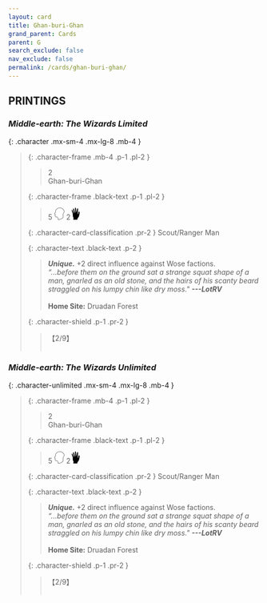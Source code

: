 ```yaml
---
layout: card
title: Ghan-buri-Ghan
grand_parent: Cards
parent: G
search_exclude: false
nav_exclude: false
permalink: /cards/ghan-buri-ghan/
---
```


## PRINTINGS


### _Middle-earth: The Wizards Limited_

{: .character .mx-sm-4 .mx-lg-8 .mb-4 }
> {: .character-frame .mb-4 .p-1 .pl-2 }
> > <div class="card-mp">2</div>
> > <div class="character-card-name">Ghan-buri-Ghan</div>
>
> {: .character-frame .black-text .p-1 .pl-2 }
> > 5 ![](/assets/images/mind.svg) 2![](/assets/images/di.svg)
>
> {: .character-card-classification .pr-2 }
> Scout/Ranger Man
>
> {: .character-text .black-text .p-2 }
> > _**Unique.**_ +2 direct influence against Wose factions. <br>_“...before them on the ground sat a strange squat shape of a man, gnarled as an old stone, and the hairs of his scanty beard straggled on his lumpy chin like dry moss."_ ***---&#65279;LotRV***  <br><br>**Home Site:** Druadan Forest 
>
> {: .character-shield .p-1 .pr-2 }
> > <div class="card-shield">【2/9】</div>
> > <div class="card-corruption">&nbsp;</div>

### _Middle-earth: The Wizards Unlimited_

{: .character-unlimited .mx-sm-4 .mx-lg-8 .mb-4 }
> {: .character-frame .mb-4 .p-1 .pl-2 }
> > <div class="card-mp">2</div>
> > <div class="character-card-name">Ghan-buri-Ghan</div>
>
> {: .character-frame .black-text .p-1 .pl-2 }
> > 5 ![](/assets/images/mind.svg) 2![](/assets/images/di.svg)
>
> {: .character-card-classification .pr-2 }
> Scout/Ranger Man
>
> {: .character-text .black-text .p-2 }
> > _**Unique.**_ +2 direct influence against Wose factions. <br>_“...before them on the ground sat a strange squat shape of a man, gnarled as an old stone, and the hairs of his scanty beard straggled on his lumpy chin like dry moss."_ ***---&#65279;LotRV***  <br><br>**Home Site:** Druadan Forest 
>
> {: .character-shield .p-1 .pr-2 }
> > <div class="card-shield">【2/9】</div>
> > <div class="card-corruption">&nbsp;</div>
